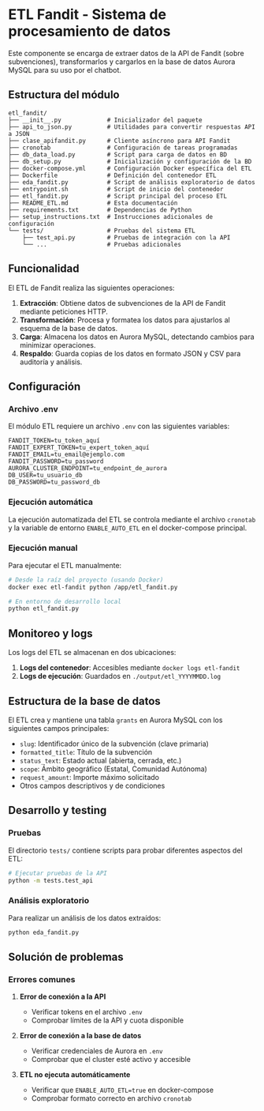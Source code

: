 # ETL Fandit - Sistema de procesamiento de datos

Este componente se encarga de extraer datos de la API de Fandit (sobre subvenciones), transformarlos y cargarlos en la base de datos Aurora MySQL para su uso por el chatbot.

## Estructura del módulo

```
etl_fandit/
├── __init__.py             # Inicializador del paquete
├── api_to_json.py          # Utilidades para convertir respuestas API a JSON
├── clase_apifandit.py      # Cliente asíncrono para API Fandit
├── cronotab                # Configuración de tareas programadas
├── db_data_load.py         # Script para carga de datos en BD
├── db_setup.py             # Inicialización y configuración de la BD
├── docker-compose.yml      # Configuración Docker específica del ETL
├── Dockerfile              # Definición del contenedor ETL
├── eda_fandit.py           # Script de análisis exploratorio de datos
├── entrypoint.sh           # Script de inicio del contenedor
├── etl_fandit.py           # Script principal del proceso ETL
├── README_ETL.md           # Esta documentación
├── requirements.txt        # Dependencias de Python
├── setup_instructions.txt  # Instrucciones adicionales de configuración
└── tests/                  # Pruebas del sistema ETL
    ├── test_api.py         # Pruebas de integración con la API
    └── ...                 # Pruebas adicionales
```

## Funcionalidad

El ETL de Fandit realiza las siguientes operaciones:

1. **Extracción**: Obtiene datos de subvenciones de la API de Fandit mediante peticiones HTTP.
2. **Transformación**: Procesa y formatea los datos para ajustarlos al esquema de la base de datos.
3. **Carga**: Almacena los datos en Aurora MySQL, detectando cambios para minimizar operaciones.
4. **Respaldo**: Guarda copias de los datos en formato JSON y CSV para auditoría y análisis.

## Configuración

### Archivo .env

El módulo ETL requiere un archivo `.env` con las siguientes variables:

```
FANDIT_TOKEN=tu_token_aquí
FANDIT_EXPERT_TOKEN=tu_expert_token_aquí
FANDIT_EMAIL=tu_email@ejemplo.com
FANDIT_PASSWORD=tu_password
AURORA_CLUSTER_ENDPOINT=tu_endpoint_de_aurora
DB_USER=tu_usuario_db
DB_PASSWORD=tu_password_db
```

### Ejecución automática

La ejecución automatizada del ETL se controla mediante el archivo `cronotab` y la variable de entorno `ENABLE_AUTO_ETL` en el docker-compose principal.

### Ejecución manual

Para ejecutar el ETL manualmente:

```bash
# Desde la raíz del proyecto (usando Docker)
docker exec etl-fandit python /app/etl_fandit.py

# En entorno de desarrollo local
python etl_fandit.py
```

## Monitoreo y logs

Los logs del ETL se almacenan en dos ubicaciones:

1. **Logs del contenedor**: Accesibles mediante `docker logs etl-fandit`
2. **Logs de ejecución**: Guardados en `./output/etl_YYYYMMDD.log`

## Estructura de la base de datos

El ETL crea y mantiene una tabla `grants` en Aurora MySQL con los siguientes campos principales:

- `slug`: Identificador único de la subvención (clave primaria)
- `formatted_title`: Título de la subvención
- `status_text`: Estado actual (abierta, cerrada, etc.)
- `scope`: Ámbito geográfico (Estatal, Comunidad Autónoma)
- `request_amount`: Importe máximo solicitado
- Otros campos descriptivos y de condiciones

## Desarrollo y testing

### Pruebas

El directorio `tests/` contiene scripts para probar diferentes aspectos del ETL:

```bash
# Ejecutar pruebas de la API
python -m tests.test_api
```

### Análisis exploratorio

Para realizar un análisis de los datos extraídos:

```bash
python eda_fandit.py
```

## Solución de problemas

### Errores comunes

1. **Error de conexión a la API**
   - Verificar tokens en el archivo `.env`
   - Comprobar límites de la API y cuota disponible

2. **Error de conexión a la base de datos**
   - Verificar credenciales de Aurora en `.env`
   - Comprobar que el cluster esté activo y accesible

3. **ETL no ejecuta automáticamente**
   - Verificar que `ENABLE_AUTO_ETL=true` en docker-compose
   - Comprobar formato correcto en archivo `cronotab`